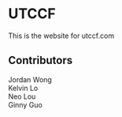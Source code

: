 # UTCCF

This is the website for utccf.com

## Contributors

Jordan Wong<br />
Kelvin Lo<br />
Neo Lou<br />
Ginny Guo<br />
